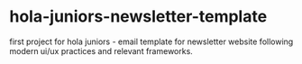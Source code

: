 # hola-juniors-newsletter-template
first project for hola juniors - email template for newsletter website following modern ui/ux practices and relevant frameworks.
